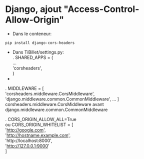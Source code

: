 # Django, ajout "Access-Control-Allow-Origin"
- Dans le conteneur:
```
pip install django-cors-headers
```
- Dans TiBillet/settings.py:   
. SHARED_APPS = (   
...   
'corsheaders',   
  )  
- 
. MIDDLEWARE = [  
    'corsheaders.middleware.CorsMiddleware',
    'django.middleware.common.CommonMiddleware',
    ...
]   
corsheaders.middleware.CorsMiddleware avant django.middleware.common.CommonMiddleware   


. CORS_ORIGIN_ALLOW_ALL=True   
ou
CORS_ORIGIN_WHITELIST = [   
    'http://google.com',   
    'http://hostname.example.com',   
    'http://localhost:8000',   
    'http://127.0.0.1:9000'   
]   